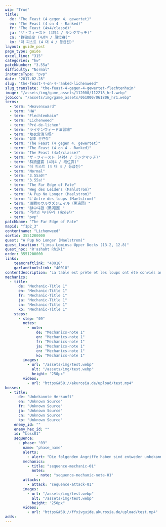 ```yaml
---
wip: "True"
title:
  de: "The Feast (4 gegen 4, gewertet)"
  en: "The Feast (4 on 4 - Ranked)"
  fr: "The Feast (4x4/classé)"
  ja: "ザ・フィースト (4対4 / ランクマッチ)"
  cn: "群狼盛宴 (4对4 / 段位赛)"
  ko: "더 피스트 (4 대 4 / 등급전)"
layout: guide_post
page_type: guide
excel_line: "315"
categories: "hw"
patchNumber: "3.55a"
difficulty: "Normal"
instanceType: "pvp"
date: "2017.02.28"
slug: "the-feast-4-on-4-ranked-lichenweed"
slug_translate: "the-feast-4-gegen-4-gewertet-flechtenhain"
image: "/assets/img/game_assets/112000/112218_hr1.webp"
jobicon: "/assets/img/game_assets/061000/061806_hr1.webp"
terms:
  - term: "Heavensward"
  - term: "HW"
  - term: "Flechtenhain"
  - term: "Lichenweed"
  - term: "Pré-de-lichen"
  - term: "ライケンウィード演習場"
  - term: "地衣宫演习场"
  - term: "잡초 훈련장"
  - term: "The Feast (4 gegen 4, gewertet)"
  - term: "The Feast (4 on 4 - Ranked)"
  - term: "The Feast (4x4/classé)"
  - term: "ザ・フィースト (4対4 / ランクマッチ)"
  - term: "群狼盛宴 (4对4 / 段位赛)"
  - term: "더 피스트 (4 대 4 / 등급전)"
  - term: "Normal"
  - term: "3.55a0!"
  - term: "3.55a!"
  - term: "The Far Edge of Fate"
  - term: "Weg des Leidens (Mahlstrom)"
  - term: "A Pup No Longer (Maelstrom)"
  - term: "L'Antre des loups (Maelstrom)"
  - term: "激闘のウルヴズジェイル（黒渦団）"
  - term: "狱中斗狼（黑涡团）"
  - term: "격전의 늑대우리 (흑와단)"
  - term: "pvp"
patchName: "The Far Edge of Fate"
mapid: "f1p2_3"
contentname: "Lichenweed"
sortid: 3551200000
quest: "A Pup No Longer (Maelstrom)"
quest_location: "Limsa Lominsa Upper Decks (13.2, 12.8)"
quest_npc: "R'ashaht Rhiki"
order: 3551200000
links:
    teamcraftlink: "40018"
    garlandtoolslink: "40018"
contentdescription: "La table est prête et les loups ont été conviés au festin! Dévorerez-vous vos adversaires... ou serez-vous leur proie? Seules les bêtes les plus sauvages ont été invitées à ce banquet de chair et de sang. Alors acérez vos crocs et vos griffes et préparez-vous à vous repaître du cadavre de vos ennemis! Faites-en de la charpie, dépecez-les et érigez votre trône de chasseur avec leurs os!<br/><br/>* Le score JcJ individuel changera en fonction de l'issue du combat.<br/>* Les autres participants seront choisis parmi des joueurs dont le score JcJ est proche.<br/>* Les joueurs seront répartis entre les deux camps de manière à ce que la moyenne des scores JcJ soit à peu près la même de part et d'autre."
mechanics:
  - title:
      de: "Mechanic-Title 1"
      en: "Mechanic-Title 1"
      fr: "Mechanic-Title 1"
      ja: "Mechanic-Title 1"
      cn: "Mechanic-Title 1"
      ko: "Mechanic-Title 1"
    steps:
      - step: "09"
        notes:
          - note:
              de: "Mechanics-note 1"
              en: "Mechanics-note 1"
              fr: "Mechanics-note 1"
              ja: "Mechanics-note 1"
              cn: "Mechanics-note 1"
              ko: "Mechanics-note 1"
        images:
          - url: "/assets/img/test.webp"
            alt: "/assets/img/test.webp"
            height: "250px"
        videos:
          - url: "https&#58;//akurosia.de/upload/test.mp4"
bosses:
  - title:
      de: "Unbekannte Herkunft"
      en: "Unknown Source"
      fr: "Unknown Source"
      ja: "Unknown Source"
      cn: "Unknown Source"
      ko: "Unknown Source"
    enemy_id: ""
    enemy_hex_id: ""
    id: "boss01"
    sequence:
      - phase: "09"
        name: "phase_name"
        alerts:
          - alert: "Die folgenden Angriffe haben sind entweder unbekannt oder haben keine klare Herkunft"
        mechanics:
          - title: "sequence-mechanic-01"
            notes:
              - note: "sequence-mechanic-note-01"
        attacks:
          - attack: "sequence-attack-01"
        images:
          - url: "/assets/img/test.webp"
            alt: "/assets/img/test.webp"
            height: "250px"
        videos:
          - url: "https&#58;//ffxivguide.akurosia.de/upload/test.mp4"
adds:
---
```

